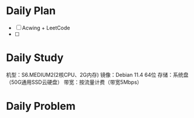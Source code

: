 # Daily Plan
- [ ] Acwing + LeetCode
- [ ] 
# Daily Study
机型：S6.MEDIUM2(2核CPU、2G内存)
镜像：Debian 11.4 64位
存储：系统盘（50G通用SSD云硬盘）
带宽：按流量计费（带宽5Mbps）

# Daily Problem